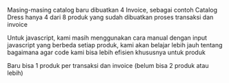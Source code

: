 Masing-masing catalog baru dibuatkan 4 Invoice, sebagai contoh Catalog Dress hanya 4 dari 8 produk yang sudah dibuatkan proses transaksi dan invoice

Untuk javascript, kami masih menggunakan cara manual dengan input javascript yang berbeda setiap produk, kami akan belajar lebih jauh tentang bagaimana agar code kami bisa lebih efisien khususnya untuk produk

Baru bisa 1 produk per transaksi dan invoice (belum bisa 2 produk atau lebih)
